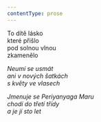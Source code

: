 ```yaml
---
contentType: prose
---
```


<section>

To dítě lásko  
které přišlo  
pod solnou vlnou  
zkamenělo

_Neumí se usmát  
ani v nových šatkách  
s květy ve vlasech_

</section>

<section>

_Jmenuje se Periyanyaga Maru  
chodí do třetí třídy  
a je jí sto let_

</section>
